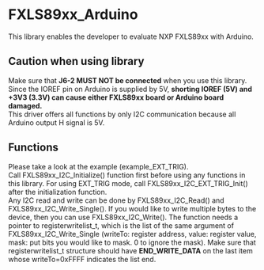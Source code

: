 # FXLS89xx_Arduino
This library enables the developer to evaluate NXP FXLS89xx with Arduino.

## Caution when using library
Make sure that **J6-2 MUST NOT be connected** when you use this library.  
Since the IOREF pin on Arduino is supplied by 5V, **shorting IOREF (5V) and +3V3 (3.3V) can cause either FXLS89xx board or Arduino board damaged.**  
This driver offers all functions by only I2C communication because all Arduino output H signal is 5V.

## Functions
Please take a look at the example (example_EXT_TRIG).  
Call FXLS89xx_I2C_Initialize() function first before using any functions in this library. For using EXT_TRIG mode, call FXLS89xx_I2C_EXT_TRIG_Init() after the initialization function.  
Any I2C read and write can be done by FXLS89xx_I2C_Read() and FXLS89xx_I2C_Write_Single(). If you would like to write multiple bytes to the device, then you can use FXLS89xx_I2C_Write(). The function needs a pointer to registerwritelist_t, which is the list of the same argument of FXLS89xx_I2C_Write_Single (writeTo: register address, value: register value, mask: put bits you would like to mask. 0 to ignore the mask). Make sure that registerwritelist_t structure should have __END_WRITE_DATA__ on the last item whose writeTo=0xFFFF indicates the list end.
